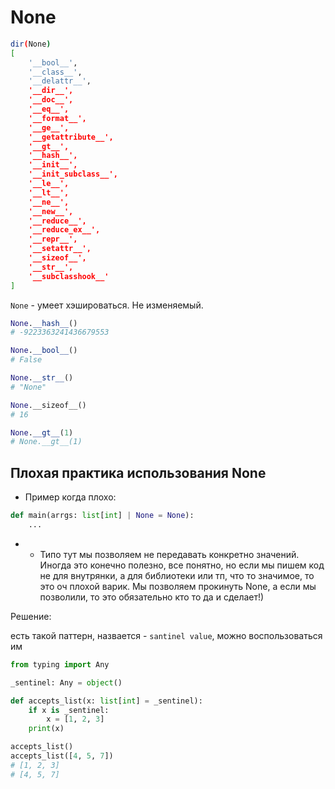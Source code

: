 # None

```bash
dir(None)
[
    '__bool__',
    '__class__',
    '__delattr__',
    '__dir__',
    '__doc__',
    '__eq__',
    '__format__',
    '__ge__',
    '__getattribute__',
    '__gt__',
    '__hash__',
    '__init__',
    '__init_subclass__',
    '__le__',
    '__lt__',
    '__ne__',
    '__new__',
    '__reduce__',
    '__reduce_ex__',
    '__repr__',
    '__setattr__',
    '__sizeof__',
    '__str__',
    '__subclasshook__'
]
 ```

```None``` - умеет хэшироваться. Не изменяемый.

```python
None.__hash__()
# -9223363241436679553
```

```python
None.__bool__()
# False
```

```python
None.__str__()
# "None"
```

```python
None.__sizeof__()
# 16
```

```python
None.__gt__(1)
# None.__gt__(1)
```

## Плохая практика использования None

- Пример когда плохо:

```python
def main(arrgs: list[int] | None = None):
    ...
```

- - Типо тут мы позволяем не передавать конкретно значений. Иногда это конечно полезно, все понятно, но если мы пишем код не для внутрянки, а для библиотеки или тп, что то значимое, то это оч плохой варик. Мы позволяем прокинуть None, а если мы позволили, то это обязательно кто то да и сделает!)

Решение:

есть такой паттерн, назвается - ```santinel value```, можно воспользоваться им

```python
from typing import Any

_sentinel: Any = object()

def accepts_list(x: list[int] = _sentinel):
    if x is _sentinel:
        x = [1, 2, 3]
    print(x)

accepts_list()
accepts_list([4, 5, 7])
# [1, 2, 3]
# [4, 5, 7]
```
